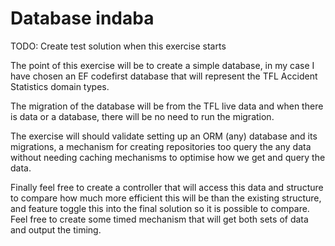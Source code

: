 ﻿# Database indaba

TODO: Create test solution when this exercise starts

The point of this exercise will be to create a simple database, in my case I have chosen an EF codefirst database that will represent the TFL Accident Statistics domain types.

The migration of the database will be from the TFL live data and when there is data or a database, there will be no need to run the migration.

The exercise will should validate setting up an ORM (any) database and its migrations, a mechanism for creating repositories too query the  any data without needing caching mechanisms to optimise how we get and query the data.

Finally feel free to create a controller that will access this data and structure to compare how much more efficient this will be than the existing structure, and feature toggle this into the final solution so it is possible to compare. Feel free to create some timed mechanism that will get both sets of data and output the timing.

